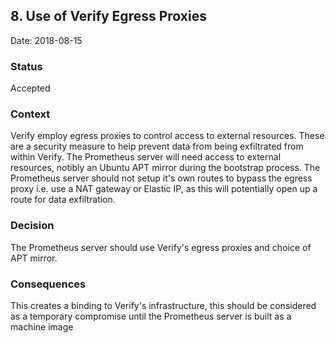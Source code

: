 ## 8. Use of Verify Egress Proxies

Date: 2018-08-15

### Status

Accepted

### Context

Verify employ egress proxies to control access to external resources.
These are a security measure to help prevent data from being exfiltrated from within Verify.
The Prometheus server will need access to external resources, notibly an Ubuntu APT mirror during the bootstrap process.
The Prometheus server should not setup it's own routes to bypass the egress proxy i.e. use a NAT gateway or Elastic IP, as this will potentially open up a route for data exfiltration.

### Decision

The Prometheus server should use Verify's egress proxies and choice of APT mirror.

### Consequences

This creates a binding to Verify's infrastructure, this should be considered as a temporary compromise until the Prometheus server is built as a machine image
